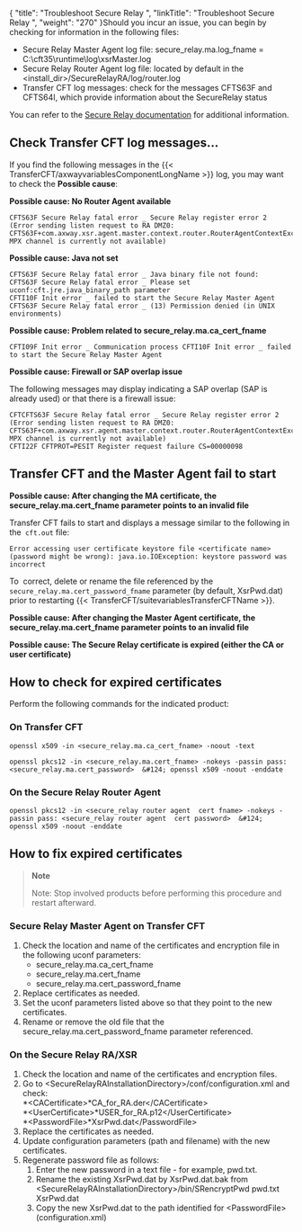 {
    "title": "Troubleshoot Secure Relay ",
    "linkTitle": "Troubleshoot Secure Relay ",
    "weight": "270"
}Should you incur an issue, you can begin by checking for information in the following files:

- Secure Relay Master Agent log file: secure_relay.ma.log_fname = C:\\cft35\\runtime\\log\\xsrMaster.log
- Secure Relay Router Agent log file: located by default in the &lt;install_dir&gt;/SecureRelayRA/log/router.log
- Transfer CFT log messages: check for the messages CFTS63F and CFTS64I, which provide information about the SecureRelay status

You can refer to the [Secure Relay documentation](https://docs.axway.com/bundle/SecureRelay_271_AdministratorsGuide_allOS_en_HTML5/page/Content/AxwayStartPageRA_admin.htm) for additional information.

Check Transfer CFT log messages...
----------------------------------

If you find the following messages in the {{< TransferCFT/axwayvariablesComponentLongName  >}} log, you may want to check the **Possible cause**:

****Possible cause: No Router Agent available****

```
CFTS63F Secure Relay fatal error _ Secure Relay register error 2 (Error sending listen request to RA DMZ0: CFTS63F+com.axway.xsr.agent.master.context.router.RouterAgentContextException: MPX channel is currently not available)
```

****Possible cause: Java not set****

```
CFTS63F Secure Relay fatal error _ Java binary file not found:
CFTS63F Secure Relay fatal error _ Please set uconf:cft.jre.java_binary_path parameter
CFTI10F Init error _ failed to start the Secure Relay Master Agent CFTS63F Secure Relay fatal error _ (13) Permission denied (in UNIX environments)
```

****Possible cause: Problem related to secure_relay.ma.ca_cert_fname****

```
CFTI09F Init error _ Communication process CFTI10F Init error _ failed to start the Secure Relay Master Agent
```

****Possible cause: Firewall or SAP overlap issue****

The following messages may display indicating a SAP overlap (SAP is already used) or that there is a firewall issue:

```
CFTCFTS63F Secure Relay fatal error _ Secure Relay register error 2 (Error sending listen request to RA DMZ0:
CFTS63F+com.axway.xsr.agent.master.context.router.RouterAgentContextException: MPX channel is currently not available)
CFTI22F CFTPROT=PESIT Register request failure CS=00000098
```

Transfer CFT and the Master Agent fail to start
-----------------------------------------------

****Possible cause: After changing the MA certificate, the secure_relay.ma.cert_fname parameter points to an invalid file****

Transfer CFT fails to start and displays a message similar to the following in the` cft.out` file:

```
Error accessing user certificate keystore file <certificate name> (password might be wrong): java.io.IOException: keystore password was incorrect
```

To  correct, delete or rename the file referenced by the `secure_relay.ma.cert_password_fname` parameter (by default, XsrPwd.dat) prior to restarting {{< TransferCFT/suitevariablesTransferCFTName  >}}.

****Possible cause: After changing the Master Agent certificate, the secure_relay.ma.cert_fname parameter points to an invalid file****

****Possible cause: The Secure Relay certificate is expired (either the CA or user certificate)****

How to check for expired certificates
-------------------------------------

Perform the following commands for the indicated product:

### On Transfer CFT

`openssl x509 -in <secure_relay.ma.ca_cert_fname> -noout -text`

`openssl pkcs12 -in <secure_relay.ma.cert_fname> -nokeys -passin pass:<secure_relay.ma.cert_password>  &#124; openssl x509 -noout -enddate`

### On the Secure Relay Router Agent

`openssl pkcs12 -in <secure_relay router agent  cert fname> -nokeys -passin pass: <secure_relay router agent  cert password>  &#124; openssl x509 -noout -enddate`

How to fix expired certificates
-------------------------------

> **Note**
>
> Note: Stop involved products before performing this procedure and restart afterward.

### Secure Relay Master Agent on Transfer CFT

1. Check the location and name of the certificates and encryption file in the following uconf parameters:
    -   secure_relay.ma.ca_cert_fname
    -   secure_relay.ma.cert_fname
    -   secure_relay.ma.cert_password_fname
1. Replace certificates as needed.
1. Set the uconf parameters listed above so that they point to the new certificates.
1. Rename or remove the old file that the secure_relay.ma.cert_password_fname parameter referenced.

### On the Secure Relay RA/XSR

1. Check the location and name of the certificates and encryption files.
1. Go to &lt;SecureRelayRAInstallationDirectory&gt;/conf/configuration.xml and check:  
    \*&lt;CACertificate&gt;\*CA_for_RA.der&lt;/CACertificate&gt;  
    \*&lt;UserCertificate&gt;\*USER_for_RA.p12&lt;/UserCertificate&gt;  
    \*&lt;PasswordFile&gt;\*XsrPwd.dat&lt;/PasswordFile&gt;
1. Replace the certificates as needed.
1. Update configuration parameters (path and filename) with the new certificates.
1. Regenerate password file as follows:
    1.  Enter the new password in a text file - for example, pwd.txt.
    2.  Rename the existing XsrPwd.dat by XsrPwd.dat.bak from &lt;SecureRelayRAInstallationDirectory&gt;/bin/SRencryptPwd pwd.txt XsrPwd.dat
    3.  Copy the new XsrPwd.dat to the path identified for &lt;PasswordFile&gt; (configuration.xml)
